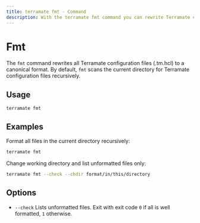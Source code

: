 ```yaml
---
title: terramate fmt - Command
description: With the terramate fmt command you can rewrite Terramate configuration files to a canonical format.
---
```


# Fmt

The `fmt` command rewrites all Terramate configuration files (.tm.hcl) to a canonical format.
By default, `fmt` scans the current directory for Terramate configuration files recursively.

## Usage

`terramate fmt`

## Examples

Format all files in the current directory recursively:

```bash
terramate fmt
```

Change working directory and list unformatted files only:

```bash
terramate fmt --check --chdir format/in/this/directory
```

## Options

- `--check` Lists unformatted files. Exit with exit code `0` if all is well formatted, `1` otherwise.
